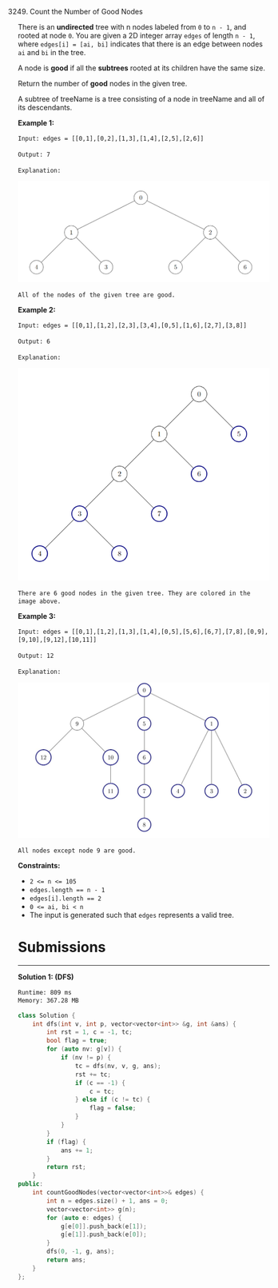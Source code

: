 3249. Count the Number of Good Nodes

There is an **undirected** tree with n nodes labeled from `0` to `n - 1`, and rooted at node `0`. You are given a 2D integer array `edges` of length `n - 1`, where `edges[i] = [ai, bi]` indicates that there is an edge between nodes `ai` and `bi` in the tree.

A node is **good** if all the **subtrees** rooted at its children have the same size.

Return the number of **good** nodes in the given tree.

A subtree of treeName is a tree consisting of a node in treeName and all of its descendants.

 

**Example 1:**
```
Input: edges = [[0,1],[0,2],[1,3],[1,4],[2,5],[2,6]]

Output: 7

Explanation:
```
![3249_tree1.png](img/3249_tree1.png)
```
All of the nodes of the given tree are good.
```

**Example 2:**
```
Input: edges = [[0,1],[1,2],[2,3],[3,4],[0,5],[1,6],[2,7],[3,8]]

Output: 6

Explanation:
```
![3249_screenshot-2024-06-03-193552.png](img/3249_screenshot-2024-06-03-193552.png)
```
There are 6 good nodes in the given tree. They are colored in the image above.
```

**Example 3:**
```
Input: edges = [[0,1],[1,2],[1,3],[1,4],[0,5],[5,6],[6,7],[7,8],[0,9],[9,10],[9,12],[10,11]]

Output: 12

Explanation:
```
![3249_rob.jpg](img/3249_rob.jpg)
```
All nodes except node 9 are good.
```
 

**Constraints:**

* `2 <= n <= 105`
* `edges.length == n - 1`
* `edges[i].length == 2`
* `0 <= ai, bi < n`
* The input is generated such that `edges` represents a valid tree.

# Submissions
---
**Solution 1: (DFS)**
```
Runtime: 809 ms
Memory: 367.28 MB
```
```c++
class Solution {
    int dfs(int v, int p, vector<vector<int>> &g, int &ans) {
        int rst = 1, c = -1, tc;
        bool flag = true;
        for (auto nv: g[v]) {
            if (nv != p) {
                tc = dfs(nv, v, g, ans);
                rst += tc;
                if (c == -1) {
                    c = tc;
                } else if (c != tc) {
                    flag = false;
                }
            }
        }
        if (flag) {
            ans += 1;
        }
        return rst;
    }
public:
    int countGoodNodes(vector<vector<int>>& edges) {
        int n = edges.size() + 1, ans = 0;
        vector<vector<int>> g(n);
        for (auto e: edges) {
            g[e[0]].push_back(e[1]);
            g[e[1]].push_back(e[0]);
        }
        dfs(0, -1, g, ans);
        return ans;
    }
};
```
